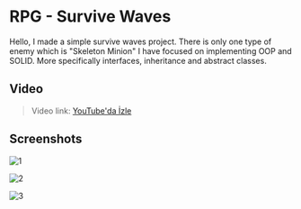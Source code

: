 # RPG - Survive Waves

Hello,
I made a simple survive waves project.
There is only one type of enemy which is "Skeleton Minion"
I have focused on implementing OOP and SOLID. More specifically interfaces, inheritance and abstract classes. 

## Video

> Video link: [YouTube'da İzle](https://youtu.be/_2sfJejdFSY)

## Screenshots

![1](https://cdn.discordapp.com/attachments/1272225365992935437/1272231930347126784/RPG_New_1.PNG?ex=66ba39d1&is=66b8e851&hm=45c714214f80fc65eec63ea8aaeae89f24a20ab05d87020d4772419b7f7df188&)

![2](https://cdn.discordapp.com/attachments/1272225365992935437/1272231930880065586/RPG_New_2.PNG?ex=66ba39d1&is=66b8e851&hm=8bf08bb888ab594b222954deb0a69a9e37702f15e322e550a4e55a5eb6945548&)

![3](https://cdn.discordapp.com/attachments/1272225365992935437/1272231931362279478/RPG_New_3.PNG?ex=66ba39d1&is=66b8e851&hm=1ef398bcd3e92276a859a815b847ce2a188f9aa979b4ab713ac45ee894cfe826&)
